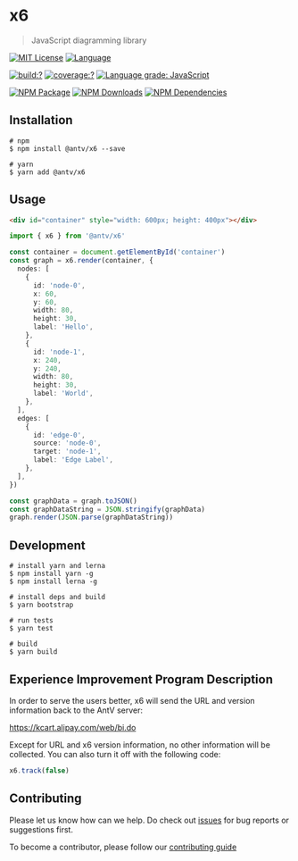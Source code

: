 # x6

> JavaScript diagramming library

[![MIT License](https://img.shields.io/badge/license-MIT_License-green.svg?style=flat-square)](https://github.com/antvis/x6/blob/master/LICENSE)
[![Language](https://img.shields.io/badge/language-typescript-blue.svg?style=flat-square)](https://www.typescriptlang.org)

[![build:?](https://img.shields.io/travis/antvis/x6.svg?style=flat-square)](https://travis-ci.org/antvis/x6)
[![coverage:?](https://img.shields.io/coveralls/antvis/x6/master.svg?style=flat-square)](https://coveralls.io/github/antvis/x6)
[![Language grade: JavaScript](https://img.shields.io/lgtm/grade/javascript/g/antvis/x6.svg?logo=lgtm&style=flat-square)](https://lgtm.com/projects/g/antvis/x6/context:javascript)

[![NPM Package](https://img.shields.io/npm/v/@antv/x6.svg?style=flat-square)](https://www.npmjs.com/package/@antv/x6)
[![NPM Downloads](http://img.shields.io/npm/dm/@antv/x6.svg?style=flat-square)](https://www.npmjs.com/package/@antv/x6)
[![NPM Dependencies](https://img.shields.io/david/antvis/x6?path=packages%2Fx6&style=flat-square)](https://www.npmjs.com/package/@antv/x6)

## Installation

```shell
# npm
$ npm install @antv/x6 --save

# yarn
$ yarn add @antv/x6
```

## Usage

```html
<div id="container" style="width: 600px; height: 400px"></div>
```

```ts
import { x6 } from '@antv/x6'

const container = document.getElementById('container')
const graph = x6.render(container, {
  nodes: [
    {
      id: 'node-0',
      x: 60,
      y: 60,
      width: 80,
      height: 30,
      label: 'Hello',
    },
    {
      id: 'node-1',
      x: 240,
      y: 240,
      width: 80,
      height: 30,
      label: 'World',
    },
  ],
  edges: [
    {
      id: 'edge-0',
      source: 'node-0',
      target: 'node-1',
      label: 'Edge Label',
    },
  ],
})

const graphData = graph.toJSON()
const graphDataString = JSON.stringify(graphData)
graph.render(JSON.parse(graphDataString))

```

## Development

```shell
# install yarn and lerna
$ npm install yarn -g
$ npm install lerna -g

# install deps and build
$ yarn bootstrap

# run tests
$ yarn test

# build 
$ yarn build
```

## Experience Improvement Program Description

In order to serve the users better, x6 will send the URL and version information back to the AntV server:

https://kcart.alipay.com/web/bi.do

Except for URL and x6 version information, no other information will be collected. You can also turn it off with the following code:

```ts
x6.track(false)
```

## Contributing

Please let us know how can we help. Do check out [issues](https://github.com/antvis/x6/issues) for bug reports or suggestions first.

To become a contributor, please follow our [contributing guide](https://github.com/antvis/x6/blob/master/CONTRIBUTING.md)
